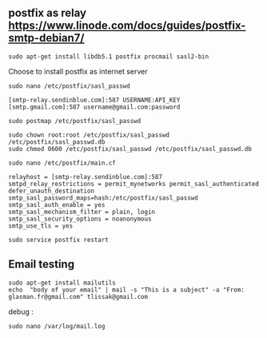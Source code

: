 
## postfix as relay https://www.linode.com/docs/guides/postfix-smtp-debian7/
```
sudo apt-get install libdb5.1 postfix procmail sasl2-bin
```
Choose to install postfix as internet server
```
sudo nano /etc/postfix/sasl_passwd
```
```
[smtp-relay.sendinblue.com]:587 USERNAME:API_KEY
[smtp.gmail.com]:587 username@gmail.com:password
```
```
sudo postmap /etc/postfix/sasl_passwd
```
```
sudo chown root:root /etc/postfix/sasl_passwd /etc/postfix/sasl_passwd.db
sudo chmod 0600 /etc/postfix/sasl_passwd /etc/postfix/sasl_passwd.db
```
```
sudo nano /etc/postfix/main.cf
```

```
relayhost = [smtp-relay.sendinblue.com]:587
smtpd_relay_restrictions = permit_mynetworks permit_sasl_authenticated defer_unauth_destination
smtp_sasl_password_maps=hash:/etc/postfix/sasl_passwd
smtp_sasl_auth_enable = yes
smtp_sasl_mechanism_filter = plain, login
smtp_sasl_security_options = noanonymous
smtp_use_tls = yes
```

```
sudo service postfix restart
```

## Email testing
```
sudo apt-get install mailutils  
echo  "body of your email" | mail -s "This is a subject" -a "From: glasman.fr@gmail.com" tlissak@gmail.com
```
debug :
```
sudo nano /var/log/mail.log
```     
